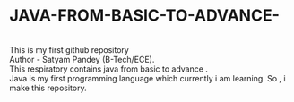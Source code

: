 # JAVA-FROM-BASIC-TO-ADVANCE-
<br>
This is my first github repository 
<br>
Author - Satyam Pandey (B-Tech/ECE).
<br>
This respiratory contains java from basic to advance .
<br>
Java is my first programming language which currently i am learning. So , i make this repository.
